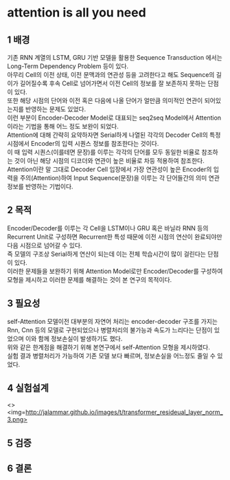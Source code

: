 # attention is all you need

## 1 배경

기존 RNN 계열의 LSTM, GRU 기반 모델을 활용한 Sequence Transduction 에서는 Long-Term Dependency Problem 등이 있다.<br>
아무리 Cell의 이전 상태, 이전 문맥과의 연관성 등을 고려한다고 해도 Sequence의 길이가 길어질수록 후속 Cell로 넘어가면서 이전 Cell의 정보를 잘 보존하지 못하는 단점이 있다.<br>
또한  해당 시점의 단어와 이전 혹은 다음에 나올 단어가 얼만큼 의미적인 연관이 되어있는지를 반영하는 문제도 있었다.<br>
이런 부분이 Encoder-Decoder Model로 대표되는 seq2seq Model에서 Attention이라는 기법을 통해 어느 정도 보완이 되었다. <br>
Attention에 대해 간략히 요약하자면 Serial하게 나열된 각각의 Decoder Cell의 특정 시점에서 Encoder의 입력 시퀀스 정보를 참조한다는 것이다.  <br>
이 때 입력 시퀀스(이를테면 문장)를 이루는 각각의 단어를 모두 동일한 비율로 참조하는 것이 아닌 해당 시점의 디코더와 연관이 높은 비율로 차등 적용하여 참조한다. <br>
Attention이란 말 그대로 Decoder Cell 입장에서 가장 연관성이 높은 Encoder의 입력을 주의(Attention)하여 Input Sequence(문장)을 이루는 각 단어들간의 의미 연관 정보를 반영하는 기법이다.


## 2 목적
  
Encoder/Decoder를 이루는 각 Cell을 LSTM이나 GRU 혹은 바닐라 RNN 등의 Recurrent Unit로 구성하면 Recurrent한 특성 때문에 이전 시점의 연산이 완료되야만 다음 시점으로 넘어갈 수 있다.<br>
즉 모델의 구조상 Serial하게 연산이 되는데 이는 전체 학습시간이 많이 걸린다는 단점이 있다.<br>
이러한 문제들을 보완하기 위해 Attention Model로만 Encoder/Decoder를 구성하여 모형을 제시하고 이러한 문제를 해결하는 것이 본 연구의 목적이다.

## 3 필요성

self-Attention 모델이전 대부분의 자연어 처리는 encoder-decoder 구조를 가지는 Rnn, Cnn 등의 모델로 구현되었으나 병렬처리의 불가능과 속도가 느리다는 단점이 있었으며 이와 함께 정보손실이 발생하기도 했다.<br>
위와 같은 한계점을 해결하기 위해 본연구에서 self-Attention 모형을 제시하였다.<br>
실험 결과 병렬처리가 가능하여 기존 모델 보다 빠르며, 정보손실을 어느정도 줄일 수 있었다.<br> 


## 4 실험설계

<><img=http://jalammar.github.io/images/t/transformer_resideual_layer_norm_3.png>


## 5 검증





## 6 결론
